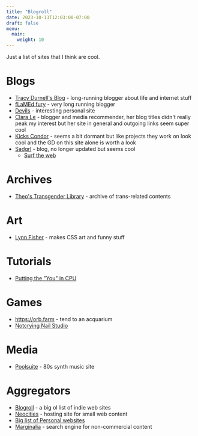 ```yaml
---
title: "Blogroll"
date: 2023-10-13T12:03:00-07:00
draft: false
menu:
  main:
    weight: 10
---
```


Just a list of sites that I think are cool.

# Blogs

- [Tracy Durnell's Blog](https://tracydurnell.com/) - long-running blogger about life and internet stuff
- [fLaMEd fury](https://flamedfury.com) - very long running blogger
- [Devils](https://devils.neocities.org) - interesting personal site
- [Clara Le](https://clarale.com) - blogger and media recommender, her blog titles didn't really peak my interest but her site in general and outgoing links seem super cool
- [Kicks Condor](https://www.kickscondor.com) - seems a bit dormant but like projects they work on look cool and the GD on this site alone is worth a look
- [Sadgrl](https://sadgrl.online/) - blog, no longer updated but seems cool
  - [Surf the web](https://sadgrl.online/cyberspace/surf-the-web)

# Archives

- [Theo's Transgender Library](https://translibrary.carrd.co/) - archive of trans-related contents

# Art

- [Lynn Fisher](https://lynnandtonic.com) - makes CSS art and funny stuff

# Tutorials

- [Putting the "You" in CPU](https://cpu.land/)

# Games

- https://orb.farm - tend to an acquarium
- [Notcrying Nail Studio](https://notcrying.club/nailstudio/)

# Media

- [Poolsuite](https://poolsuite.net/) - 80s synth music site

# Aggregators

- [Blogroll](https://blogroll.org) - a big ol list of indie web sites
- [Neocities](https://neocities.org/browse) - hosting site for small web content
- [Big list of Personal websites](http://biglist.terraaeon.com)
- [Marginalia](https://search.marginalia.nu) - search engine for non-commercial content

